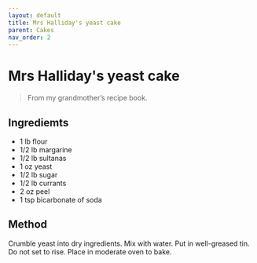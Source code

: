 ```yaml
---
layout: default
title: Mrs Halliday's yeast cake
parent: Cakes
nav_order: 2
---
```


# Mrs Halliday's yeast cake

> From my grandmother’s recipe book.

## Ingrediemts

* 1 lb flour
* 1/2 lb margarine
* 1/2 lb sultanas
* 1 oz yeast
* 1/2 lb sugar
* 1/2 lb currants
* 2 oz peel
* 1 tsp bicarbonate of soda

## Method

Crumble yeast into dry ingredients. 
Mix with water.
Put in well-greased tin.
Do not set to rise.
Place in moderate oven to bake. 
